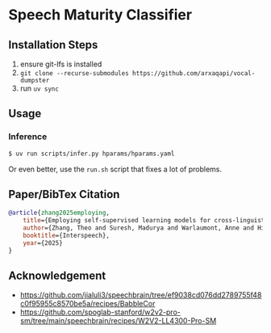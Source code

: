 # Speech Maturity Classifier

## Installation Steps
1. ensure git-lfs is installed
2. `git clone --recurse-submodules https://github.com/arxaqapi/vocal-dumpster`
3. run `uv sync`

## Usage

### Inference
```sh
$ uv run scripts/infer.py hparams/hparams.yaml
```
Or even better, use the `run.sh` script that fixes a lot of problems.

## Paper/BibTex Citation
```bibtex
@article{zhang2025employing,
    title={Employing self-supervised learning models for cross-linguistic child speech maturity classification},
    author={Zhang, Theo and Suresh, Madurya and Warlaumont, Anne and Hitczenko, Kasia and Cristia, Alejandrina and Cychosz, Margaret},
    booktitle={Interspeech},
    year={2025}
}
```

## Acknowledgement
- https://github.com/jialuli3/speechbrain/tree/ef9038cd076dd2789755f48c0f95955c8570be5a/recipes/BabbleCor
- https://github.com/spoglab-stanford/w2v2-pro-sm/tree/main/speechbrain/recipes/W2V2-LL4300-Pro-SM

